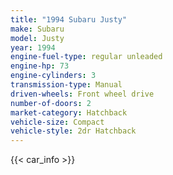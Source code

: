 ```yaml
---
title: "1994 Subaru Justy"
make: Subaru
model: Justy
year: 1994
engine-fuel-type: regular unleaded
engine-hp: 73
engine-cylinders: 3
transmission-type: Manual
driven-wheels: Front wheel drive
number-of-doors: 2
market-category: Hatchback
vehicle-size: Compact
vehicle-style: 2dr Hatchback
---
```


{{< car_info >}}
